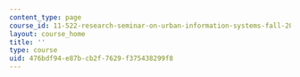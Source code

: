 ```yaml
---
content_type: page
course_id: 11-522-research-seminar-on-urban-information-systems-fall-2005
layout: course_home
title: ''
type: course
uid: 476bdf94-e87b-cb2f-7629-f375438299f8
---
```

